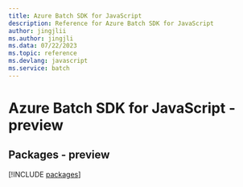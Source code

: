 ```yaml
---
title: Azure Batch SDK for JavaScript
description: Reference for Azure Batch SDK for JavaScript
author: jingjlii
ms.author: jingjli
ms.data: 07/22/2023
ms.topic: reference
ms.devlang: javascript
ms.service: batch
---
```

# Azure Batch SDK for JavaScript - preview
## Packages - preview
[!INCLUDE [packages](batch-index.md)]
